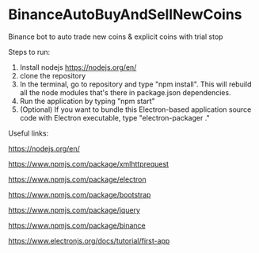 # BinanceAutoBuyAndSellNewCoins
Binance bot to auto trade new coins &amp; explicit coins with trial stop


Steps to run:
1. Install nodejs https://nodejs.org/en/
2. clone the repository
3. In the terminal, go to repository and type "npm install". This will rebuild all the node modules that's there in package.json dependencies.
4. Run the application by typing "npm start"
5. (Optional) If you want to bundle this Electron-based application source code with Electron executable, type "electron-packager ."

Useful links:

https://nodejs.org/en/

https://www.npmjs.com/package/xmlhttprequest

https://www.npmjs.com/package/electron

https://www.npmjs.com/package/bootstrap

https://www.npmjs.com/package/jquery

https://www.npmjs.com/package/binance

https://www.electronjs.org/docs/tutorial/first-app
